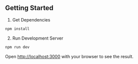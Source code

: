 ## Getting Started


1. Get Dependencies

```bash 
npm install 
```

2. Run Development Server

```bash
npm run dev
```

Open [http://localhost:3000](http://localhost:3000) with your browser to see the result.
